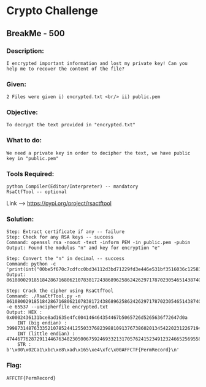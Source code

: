 # Crypto Challenge

## BreakMe - 500

### Description: 
```I encrypted important information and lost my private key! Can you help me to recover the content of the file?```

### Given: 
```2 Files were given i) encrypted.txt <br/> ii) public.pem```

### Objective: 
```To decrypt the text provided in "encrypted.txt"```

### What to do: 
```We need a private key in order to decipher the text, we have public key in "public.pem"```

### Tools Required: 
    python Compiler(Editor/Interpreter) -- mandatory
    RsaCtfTool -- optional 
Link --> https://pypi.org/project/rsactftool

### Solution:

    Step: Extract certificate if any -- failure
    Step: Check for any RSA keys -- success
    Command: openssl rsa -noout -text -inform PEM -in public.pem -pubin
    Output: Found the modulus "n" and key for encryption "e"

    Step: Convert the "n" in decimal -- success
    Command: python -c 'print(int("00be5f670c7cdfcc0bd34112d3bd71229fd3e446e531bf3516036c1258336f6c51",16))'
    Output: 86108002918518428671680621078381724386896258624262971787023054651438740237393

    Step: Crack the cipher using RsaCtfTool
    Command: ./RsaCtfTool.py -n 86108002918518428671680621078381724386896258624262971787023054651438740237393 -e 65537 --uncipherfile encrypted.txt
    Output: HEX : 0x0002436131bce8ad1635e4fc004146464354467b5065726d5265636f72647d0a
		INT (big endian) : 3998731487633352107852441255033768239881091376738602013454220231226719498
		INT (little endian) : 4744677628729114467634823050067592469332131705762415234912324665256955806208
		STR : b'\x00\x02Ca1\xbc\xe8\xad\x165\xe4\xfc\x00AFFCTF{PermRecord}\n'

### Flag: 
    AFFCTF{PermRecord}
